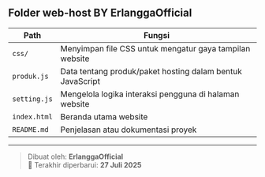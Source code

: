 
## Folder web-host BY ErlanggaOfficial

| Path             | Fungsi                                                                 |
|------------------|------------------------------------------------------------------------|
| `css/`           | Menyimpan file CSS untuk mengatur gaya tampilan website                |
| `produk.js`      | Data tentang produk/paket hosting dalam bentuk JavaScript              |
| `setting.js`      | Mengelola logika interaksi pengguna di halaman website                 |
| `index.html`     | Beranda utama website                                                  |
| `README.md`      | Penjelasan atau dokumentasi proyek                                     |

---

> Dibuat oleh: **ErlanggaOfficial**  
> 📆 Terakhir diperbarui: **27 Juli 2025**

